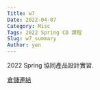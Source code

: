 ```yaml
---
Title: w7
Date: 2022-04-07
Category: Misc
Tags: 2022 Spring CD 課程
Slug: w7_summary
Author: yen
---
```


2022 Spring 協同產品設計實習.

<!-- PELICAN_END_SUMMARY -->

[倉儲連結]

[倉儲連結]:https://40923207.github.io/cd2022/content/hwpages.html

